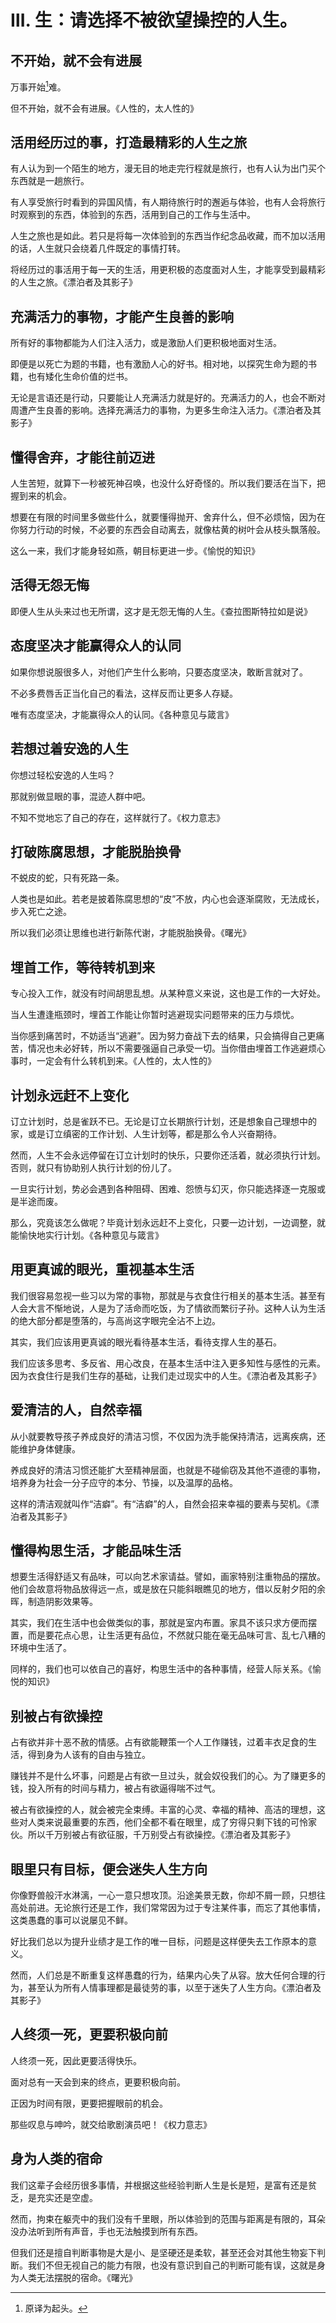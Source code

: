 <link href="../../css/style.css" rel="stylesheet" type="text/css" />

# Ⅲ. 生：请选择不被欲望操控的人生。

## 不开始，就不会有进展

<div class="p">
<div class="wavy">


万事开始[^trans]难。

但不开始，就不会有进展。《人性的，太人性的》

</div>
</div>


## 活用经历过的事，打造最精彩的人生之旅

<div class="p">
<div class="wavy">


有人认为到一个陌生的地方，漫无目的地走完行程就是旅行，也有人认为出门买个东西就是一趟旅行。

有人享受旅行时看到的异国风情，有人期待旅行时的邂逅与体验，也有人会将旅行时观察到的东西，体验到的东西，活用到自己的工作与生活中。

人生之旅也是如此。若只是将每一次体验到的东西当作纪念品收藏，而不加以活用的话，人生就只会绕着几件既定的事情打转。

将经历过的事活用于每一天的生活，用更积极的态度面对人生，才能享受到最精彩的人生之旅。《漂泊者及其影子》

</div>
</div>


## 充满活力的事物，才能产生良善的影响

<div class="p">
<div class="wavy">


所有好的事物都能为人们注入活力，或是激励人们更积极地面对生活。

即便是以死亡为题的书籍，也有激励人心的好书。相对地，以探究生命为题的书籍，也有矮化生命价值的烂书。

无论是言语还是行动，只要能让人充满活力就是好的。充满活力的人，也会不断对周遭产生良善的影响。选择充满活力的事物，为更多生命注入活力。《漂泊者及其影子》

</div>
</div>


## 懂得舍弃，才能往前迈进

<div class="p">
<div class="wavy">


人生苦短，就算下一秒被死神召唤，也没什么好奇怪的。所以我们要活在当下，把握到来的机会。

想要在有限的时间里多做些什么，就要懂得抛开、舍弃什么，但不必烦恼，因为在你努力行动的时候，不必要的东西会自动离去，就像枯黄的树叶会从枝头飘落般。

这么一来，我们才能身轻如燕，朝目标更进一步。《愉悦的知识》

</div>
</div>


## 活得无怨无悔

<div class="p">
<div class="wavy">


即便人生从头来过也无所谓，这才是无怨无悔的人生。《查拉图斯特拉如是说》

</div>
</div>


## 态度坚决才能赢得众人的认同

<div class="p">
<div class="wavy">


如果你想说服很多人，对他们产生什么影响，只要态度坚决，敢断言就对了。

不必多费唇舌正当化自己的看法，这样反而让更多人存疑。

唯有态度坚决，才能赢得众人的认同。《各种意见与箴言》

</div>
</div>


## 若想过着安逸的人生

<div class="p">
<div class="wavy">


你想过轻松安逸的人生吗？

那就别做显眼的事，混迹人群中吧。

不知不觉地忘了自己的存在，这样就行了。《权力意志》

		

</div>
</div>


## 打破陈腐思想，才能脱胎换骨

<div class="p">
<div class="wavy">


不蜕皮的蛇，只有死路一条。

人类也是如此。若老是披着陈腐思想的“皮”不放，内心也会逐渐腐败，无法成长，步入死亡之途。

所以我们必须让思维也进行新陈代谢，才能脱胎换骨。《曙光》

</div>
</div>


## 埋首工作，等待转机到来

<div class="p">
<div class="wavy">


专心投入工作，就没有时间胡思乱想。从某种意义来说，这也是工作的一大好处。

当人生遭逢瓶颈时，埋首工作能让你暂时逃避现实问题带来的压力与烦忧。

当你感到痛苦时，不妨适当“逃避”。因为努力奋战下去的结果，只会搞得自己更痛苦，情况也未必好转，所以不需要强逼自己承受一切。当你借由埋首工作逃避烦心事时，一定会有什么转机到来。《人性的，太人性的》

</div>
</div>


## 计划永远赶不上变化

<div class="p">
<div class="wavy">


订立计划时，总是雀跃不已。无论是订立长期旅行计划，还是想象自己理想中的家，或是订立缜密的工作计划、人生计划等，都是那么令人兴奋期待。

然而，人生不会永远停留在订立计划时的快乐，只要你还活着，就必须执行计划。否则，就只有协助别人执行计划的份儿了。

一旦实行计划，势必会遇到各种阻碍、困难、怨愤与幻灭，你只能选择逐一克服或是半途而废。

那么，究竟该怎么做呢？毕竟计划永远赶不上变化，只要一边计划，一边调整，就能愉快地实行计划。《各种意见与箴言》

</div>
</div>


## 用更真诚的眼光，重视基本生活

<div class="p">
<div class="wavy">


我们很容易忽视一些习以为常的事物，那就是与衣食住行相关的基本生活。甚至有人会大言不惭地说，人是为了活命而吃饭，为了情欲而繁衍子孙。这种人认为生活的绝大部分都是堕落的，与高尚这字眼完全沾不上边。

其实，我们应该用更真诚的眼光看待基本生活，看待支撑人生的基石。

我们应该多思考、多反省、用心改良，在基本生活中注入更多知性与感性的元素。因为衣食住行是我们生存的基础，让我们走过现实中的人生。《漂泊者及其影子》

</div>
</div>


## 爱清洁的人，自然幸福

<div class="p">
<div class="wavy">


从小就要教导孩子养成良好的清洁习惯，不仅因为洗手能保持清洁，远离疾病，还能维护身体健康。

养成良好的清洁习惯还能扩大至精神层面，也就是不碰偷窃及其他不道德的事物，培养身为社会一分子应守的本分、节操，以及温厚的品格。

这样的清洁观就叫作“洁癖”。有“洁癖”的人，自然会招来幸福的要素与契机。《漂泊者及其影子》

</div>
</div>


## 懂得构思生活，才能品味生活

<div class="p">
<div class="wavy">


想要生活得舒适又有品味，可以向艺术家请益。譬如，画家特别注重物品的摆放。他们会故意将物品放得远一点，或是放在只能斜眼瞧见的地方，借以反射夕阳的余晖，制造阴影效果等。

其实，我们在生活中也会做类似的事，那就是室内布置。家具不该只求方便而摆置，而是要花点心思，让生活更有品位，不然就只能在毫无品味可言、乱七八糟的环境中生活了。

同样的，我们也可以依自己的喜好，构思生活中的各种事情，经营人际关系。《愉悦的知识》

</div>
</div>


## 别被占有欲操控

<div class="p">
<div class="wavy">


占有欲并非十恶不赦的情感。占有欲能鞭策一个人工作赚钱，过着丰衣足食的生活，得到身为人该有的自由与独立。

赚钱并不是什么坏事，问题是占有欲一旦过头，就会奴役我们的心。为了赚更多的钱，投入所有的时间与精力，被占有欲逼得喘不过气。

被占有欲操控的人，就会被完全束缚。丰富的心灵、幸福的精神、高洁的理想，这些对人类来说最重要的东西，他们全都不看在眼里，成了穷得只剩下钱的可怜家伙。所以千万别被占有欲征服，千万别受占有欲操控。《漂泊者及其影子》

</div>
</div>


## 眼里只有目标，便会迷失人生方向

<div class="p">
<div class="wavy">


你像野兽般汗水淋漓，一心一意只想攻顶。沿途美景无数，你却不屑一顾，只想往高处前进。无论旅行还是工作，我们常常因为过于专注某件事，而忘了其他事情，这类愚蠢的事可以说屡见不鲜。

好比我们总以为提升业绩才是工作的唯一目标，问题是这样便失去工作原本的意义。

然而，人们总是不断重复这样愚蠢的行为，结果内心失了从容。放大任何合理的行为，甚至认为所有人情事理都是最徒劳的事，以至于迷失了人生方向。《漂泊者及其影子》

</div>
</div>


## 人终须一死，更要积极向前

<div class="p">
<div class="wavy">


人终须一死，因此更要活得快乐。

面对总有一天会到来的终点，更要积极向前。

正因为时间有限，更要把握眼前的机会。

那些叹息与呻吟，就交给歌剧演员吧！《权力意志》

</div>
</div>


## 身为人类的宿命

<div class="p">
<div class="wavy">


我们这辈子会经历很多事情，并根据这些经验判断人生是长是短，是富有还是贫乏，是充实还是空虚。

然而，拘束在躯壳中的我们没有千里眼，所以体验到的范围与距离是有限的，耳朵没办法听到所有声音，手也无法触摸到所有东西。

但我们还是擅自判断事物是大是小、是坚硬还是柔软，甚至还会对其他生物妄下判断。我们不但无视自己的能力有限，也没有意识到自己的判断可能有误，这就是身为人类无法摆脱的宿命。《曙光》

</div>
</div>


[^trans]: 原译为起头。

